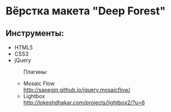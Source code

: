 <h1>Вёрстка макета "Deep Forest"</h1>

<h2>Инструменты:</h2>
<ul>
	<li>HTML5</li>
	<li>CSS3</li>
	<li>jQuery
		<ul>
			<p>Плагины:</p>
			<li>Mosaic Flow<br><a href="http://sapegin.github.io/jquery.mosaicflow/">http://sapegin.github.io/jquery.mosaicflow/</a></li>
			<li>Lightbox<br><a href="http://lokeshdhakar.com/projects/lightbox2/?u=6">http://lokeshdhakar.com/projects/lightbox2/?u=6</a></li>
		</ul>
	</li>
</ul>